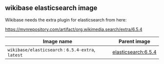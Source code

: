 ## wikibase elasticsearch image

Wikibase needs the extra plugin for elasticsearch from here:

https://mvnrepository.com/artifact/org.wikimedia.search/extra/6.5.4

Image name                              | Parent image             
--------------------------------------- | ------------------------ 
`wikibase/elasticsearch` : `6.5.4-extra`, `latest`     | [elasticsearch:6.5.4](https://hub.docker.com/_/elasticsearch/)
